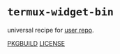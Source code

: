 # `termux-widget-bin`

universal recipe for [user repo](../themartiancompany/ur).

[PKGBUILD](PKGBUILD)
[LICENSE](COPYING)
